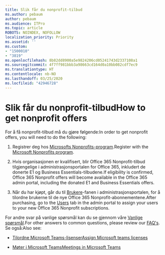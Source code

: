 ```yaml
---
title: Slik får du nonprofit-tilbud
ms.author: pebaum
author: pebaum
ms.audience: ITPro
ms.topic: article
ROBOTS: NOINDEX, NOFOLLOW
localization_priority: Priority
ms.assetid: ''
ms.custom:
- "1500010"
- "3819"
ms.openlocfilehash: 8b82dd8900a5e9824206cd05241743d2337108a1
ms.sourcegitcommit: 4f7ff981bbb3a98663cd164d0a10bb082cdf7ec9
ms.translationtype: HT
ms.contentlocale: nb-NO
ms.lasthandoff: 03/25/2020
ms.locfileid: "42946728"
---
```

# <a name="how-to-get-nonprofit-offers"></a><span data-ttu-id="f62ba-102">Slik får du nonprofit-tilbud</span><span class="sxs-lookup"><span data-stu-id="f62ba-102">How to get nonprofit offers</span></span>

<span data-ttu-id="f62ba-103">For å få nonprofit-tilbud må du gjøre følgende:</span><span class="sxs-lookup"><span data-stu-id="f62ba-103">In order to get nonprofit offers, you will need to do the following:</span></span>

1. <span data-ttu-id="f62ba-104">Registrer deg hos [Microsofts Nonprofits-program](https://go.microsoft.com/fwlink/p/?linkid=2008962).</span><span class="sxs-lookup"><span data-stu-id="f62ba-104">Register with the [Microsoft Nonprofits program](https://go.microsoft.com/fwlink/p/?linkid=2008962).</span></span>

2. <span data-ttu-id="f62ba-105">Hvis organisasjonen er kvalifisert, blir Office 365 Nonprofit-tilbud tilgjengelige i administrasjonsportalen for Office 365, inkludert de donerte E1 og Business Essentials-tilbudene.</span><span class="sxs-lookup"><span data-stu-id="f62ba-105">If eligibility is confirmed, Office 365 Nonprofit offers will become available in the Office 365 admin portal, including the donated E1 and Business Essentials offers.</span></span>

3. <span data-ttu-id="f62ba-106">Når du har kjøpt, går du til [Brukere](https://admin.microsoft.com/Adminportal/Home#/users)-fanen i administrasjonsportalen, for å tilordne brukerne til de nye Office 365 Nonprofit-abonnementene.</span><span class="sxs-lookup"><span data-stu-id="f62ba-106">After purchasing, go to the [Users](https://admin.microsoft.com/Adminportal/Home#/users) tab in the admin portal to assign your users to your new Office 365 Nonprofit subscriptions.</span></span>

<span data-ttu-id="f62ba-107">For andre svar på vanlige spørsmål kan du se gjennom våre [Vanlige spørsmål](https://www.microsoft.com/microsoft-365/nonprofit/office-365-nonprofit#coreui-heading-67lnrlz).</span><span class="sxs-lookup"><span data-stu-id="f62ba-107">For other answers to common questions, please review our [FAQ's](https://www.microsoft.com/microsoft-365/nonprofit/office-365-nonprofit#coreui-heading-67lnrlz).</span></span> <span data-ttu-id="f62ba-108">Se også:</span><span class="sxs-lookup"><span data-stu-id="f62ba-108">Also see:</span></span>

- [<span data-ttu-id="f62ba-109">Tilordne Microsoft Teams-lisenser</span><span class="sxs-lookup"><span data-stu-id="f62ba-109">Assign Microsoft teams licenses</span></span>](https://docs.microsoft.com/MicrosoftTeams/assign-teams-licenses)

- [<span data-ttu-id="f62ba-110">Møter i Microsoft Teams</span><span class="sxs-lookup"><span data-stu-id="f62ba-110">Meetings in Microsoft Teams</span></span>](https://docs.microsoft.com/MicrosoftTeams/tutorial-meetings-in-teams)